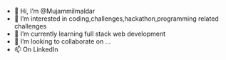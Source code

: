 - 👋 Hi, I’m @Mujammilmaldar
- 👀 I’m interested in coding,challenges,hackathon,programming related challenges
- 🌱 I’m currently learning full stack web development
- 💞️ I’m looking to collaborate on ...
- 📫 On LinkedIn

<!---
Mujammilmaldar/Mujammilmaldar is a ✨ special ✨ repository because its `README.md` (this file) appears on your GitHub profile.
You can click the Preview link to take a look at your changes.
--->
